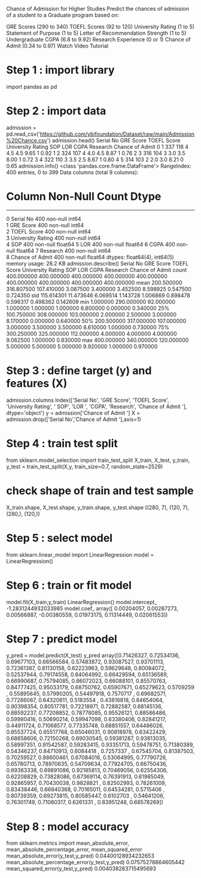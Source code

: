 

Chance of Admission for Higher Studies
Predict the chances of admission of a student to a Graduate program based on:

GRE Scores (290 to 340)
TOEFL Scores (92 to 120)
University Rating (1 to 5)
Statement of Purpose (1 to 5)
Letter of Recommendation Strength (1 to 5)
Undergraduate CGPA (6.8 to 9.92)
Research Experience (0 or 1)
Chance of Admit (0.34 to 0.97)
Watch Video Tutorial

# Step 1 : import library
import pandas as pd
# Step 2 : import data
admission = pd.read_csv('https://github.com/ybifoundation/Dataset/raw/main/Admission%20Chance.csv')
admission.head()
Serial No	GRE Score	TOEFL Score	University Rating	SOP	LOR	CGPA	Research	Chance of Admit
0	1	337	118	4	4.5	4.5	9.65	1	0.92
1	2	324	107	4	4.0	4.5	8.87	1	0.76
2	3	316	104	3	3.0	3.5	8.00	1	0.72
3	4	322	110	3	3.5	2.5	8.67	1	0.80
4	5	314	103	2	2.0	3.0	8.21	0	0.65
admission.info()
<class 'pandas.core.frame.DataFrame'>
RangeIndex: 400 entries, 0 to 399
Data columns (total 9 columns):
 #   Column             Non-Null Count  Dtype  
---  ------             --------------  -----  
 0   Serial No          400 non-null    int64  
 1   GRE Score          400 non-null    int64  
 2   TOEFL Score        400 non-null    int64  
 3   University Rating  400 non-null    int64  
 4    SOP               400 non-null    float64
 5   LOR                400 non-null    float64
 6   CGPA               400 non-null    float64
 7   Research           400 non-null    int64  
 8   Chance of Admit    400 non-null    float64
dtypes: float64(4), int64(5)
memory usage: 28.2 KB
admission.describe()
Serial No	GRE Score	TOEFL Score	University Rating	SOP	LOR	CGPA	Research	Chance of Admit
count	400.000000	400.000000	400.000000	400.000000	400.000000	400.000000	400.000000	400.000000	400.000000
mean	200.500000	316.807500	107.410000	3.087500	3.400000	3.452500	8.598925	0.547500	0.724350
std	115.614301	11.473646	6.069514	1.143728	1.006869	0.898478	0.596317	0.498362	0.142609
min	1.000000	290.000000	92.000000	1.000000	1.000000	1.000000	6.800000	0.000000	0.340000
25%	100.750000	308.000000	103.000000	2.000000	2.500000	3.000000	8.170000	0.000000	0.640000
50%	200.500000	317.000000	107.000000	3.000000	3.500000	3.500000	8.610000	1.000000	0.730000
75%	300.250000	325.000000	112.000000	4.000000	4.000000	4.000000	9.062500	1.000000	0.830000
max	400.000000	340.000000	120.000000	5.000000	5.000000	5.000000	9.920000	1.000000	0.970000
# Step 3 : define target (y) and features (X)
admission.columns
Index(['Serial No', 'GRE Score', 'TOEFL Score', 'University Rating', ' SOP',
       'LOR ', 'CGPA', 'Research', 'Chance of Admit '],
      dtype='object')
y = admission['Chance of Admit ']
X = admission.drop(['Serial No','Chance of Admit '],axis=1)
# Step 4 : train test split
from sklearn.model_selection import train_test_split
X_train, X_test, y_train, y_test = train_test_split(X,y, train_size=0.7, random_state=2529)
# check shape of train and test sample
X_train.shape, X_test.shape, y_train.shape, y_test.shape
((280, 7), (120, 7), (280,), (120,))
# Step 5 : select model
from sklearn.linear_model import LinearRegression
model = LinearRegression()
# Step 6 : train or fit model
model.fit(X_train,y_train)
LinearRegression()
model.intercept_
-1.2831244932033985
model.coef_
array([ 0.00204057,  0.00287273,  0.00566887, -0.00380559,  0.01973175,
        0.11314449,  0.02061553])
# Step 7 : predict model
y_pred = model.predict(X_test)
y_pred
array([0.71426327, 0.72534136, 0.69677103, 0.66566584, 0.57483872,
       0.93087527, 0.93701113, 0.72361387, 0.81130158, 0.62223963,
       0.59629648, 0.80084072, 0.52537944, 0.79174558, 0.84064992,
       0.66429594, 0.65136589, 0.66990687, 0.75794085, 0.86072023,
       0.66088101, 0.85570763, 0.84777425, 0.95033179, 0.68750762,
       0.65907671, 0.65279623, 0.5709259 , 0.55895645, 0.57990205,
       0.54497918, 0.7570717 , 0.69682571, 0.77286067, 0.64320811,
       0.5183554 , 0.43816818, 0.84654064, 0.90398354, 0.80517781,
       0.72218971, 0.72882587, 0.68145136, 0.88592237, 0.77208852,
       0.78778085, 0.95526121, 0.88586486, 0.59980416, 0.50690214,
       0.59947098, 0.63380406, 0.82841217, 0.44911724, 0.71068577,
       0.77335748, 0.68851557, 0.64486026, 0.85537724, 0.65517768,
       0.65046031, 0.90818978, 0.63422429, 0.68658606, 0.72150268,
       0.69030545, 0.59381287, 0.93813035, 0.58997351, 0.91542587,
       0.59283415, 0.93351713, 0.59478751, 0.71380389, 0.54346237,
       0.84710913, 0.6084418 , 0.7257337 , 0.67545704, 0.81387503,
       0.70259527, 0.88600461, 0.67084016, 0.53064995, 0.77790726,
       0.65780713, 0.78970635, 0.54709634, 0.77924705, 0.66750436,
       0.69363338, 0.69891086, 0.92185813, 0.70469056, 0.62554306,
       0.62208829, 0.73828086, 0.67369114, 0.76391913, 0.61985049,
       0.92865957, 0.70430038, 0.9828821 , 0.82502993, 0.78261009,
       0.83438446, 0.66840368, 0.70165011, 0.64534281, 0.5715406 ,
       0.80739359, 0.69273815, 0.80585447, 0.6102703 , 0.54641206,
       0.76301749, 0.71080317, 0.6261331 , 0.83951248, 0.68578269])
# Step 8 : model accuracy
from sklearn.metrics import mean_absolute_error, mean_absolute_percentage_error, mean_squared_error
mean_absolute_error(y_test,y_pred)
0.04400128934232653
mean_absolute_percentage_error(y_test,y_pred)
0.07575278864605442
mean_squared_error(y_test,y_pred)
0.004038263715495693
